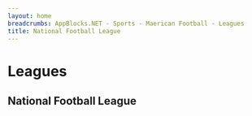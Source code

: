 ```yaml
---
layout: home 
breadcrumbs: AppBlocks.NET - Sports - Maerican Football - Leagues
title: National Football League
---
```

# Leagues

## National Football League
